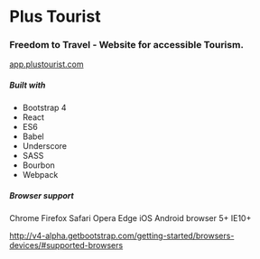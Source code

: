 # Plus Tourist

### Freedom to Travel - Website for accessible Tourism.

[app.plustourist.com](https://app.plustourist.com)

##### Built with

- Bootstrap 4
- React
- ES6
- Babel
- Underscore
- SASS
- Bourbon
- Webpack

##### Browser support

Chrome
Firefox
Safari
Opera
Edge
iOS
Android browser 5+
IE10+

http://v4-alpha.getbootstrap.com/getting-started/browsers-devices/#supported-browsers
